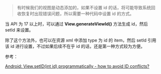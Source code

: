 > 有时候我们的视图是动态添加的，如果不设置 id 的话，将可能导致系统回收恢复时出现错误问题，所以需要一种代码中设置 id 的方式。

当 API 为 17 以上时，可以通过 **View.generateViewId()** 方法生成 id，然后 setId 来设置。

除了这个方法外，也可以在资源 xml 中添加 type 为 id 的 item，然后 setId 引用该 id 进行设置，不过如果后续不在乎 id 的话，还是第一种方式较为方便。



参考：

[Android: View.setID(int id) programmatically - how to avoid ID conflicts?](https://stackoverflow.com/questions/1714297/android-view-setidint-id-programmatically-how-to-avoid-id-conflicts)